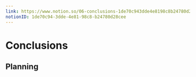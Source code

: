 ```yaml
---
link: https://www.notion.so/06-conclusions-1de70c943dde4e8198c8b24780d28cee
notionID: 1de70c94-3dde-4e81-98c8-b24780d28cee
---
```

# Conclusions

## Planning
